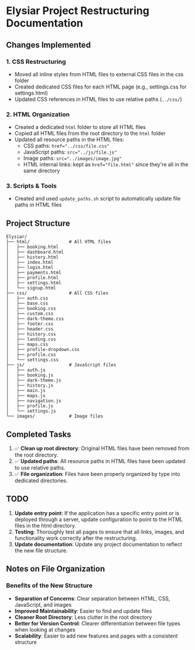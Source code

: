# Elysiar Project Restructuring Documentation

## Changes Implemented

### 1. CSS Restructuring
- Moved all inline styles from HTML files to external CSS files in the css folder
- Created dedicated CSS files for each HTML page (e.g., settings.css for settings.html)
- Updated CSS references in HTML files to use relative paths (`../css/`)

### 2. HTML Organization
- Created a dedicated `html` folder to store all HTML files
- Copied all HTML files from the root directory to the `html` folder
- Updated all resource paths in the HTML files:
  - CSS paths: `href="../css/file.css"`
  - JavaScript paths: `src="../js/file.js"`
  - Image paths: `src="../images/image.jpg"`
  - HTML internal links: kept as `href="file.html"` since they're all in the same directory

### 3. Scripts & Tools
- Created and used `update_paths.sh` script to automatically update file paths in HTML files

## Project Structure

```
Elysiar/
├── html/               # All HTML files
│   ├── booking.html
│   ├── dashboard.html
│   ├── history.html
│   ├── index.html
│   ├── login.html
│   ├── payments.html
│   ├── profile.html
│   ├── settings.html
│   └── signup.html
├── css/                # All CSS files
│   ├── auth.css
│   ├── base.css
│   ├── booking.css
│   ├── custom.css
│   ├── dark-theme.css
│   ├── footer.css
│   ├── header.css
│   ├── history.css
│   ├── landing.css
│   ├── maps.css
│   ├── profile-dropdown.css
│   ├── profile.css
│   └── settings.css
├── js/                 # JavaScript files
│   ├── auth.js
│   ├── booking.js
│   ├── dark-theme.js
│   ├── history.js
│   ├── main.js
│   ├── maps.js
│   ├── navigation.js
│   ├── profile.js
│   └── settings.js
└── images/             # Image files
```

## Completed Tasks

1. ✅ **Clean up root directory**: Original HTML files have been removed from the root directory.
2. ✅ **Updated paths**: All resource paths in HTML files have been updated to use relative paths.
3. ✅ **File organization**: Files have been properly organized by type into dedicated directories.

## TODO

1. **Update entry point**: If the application has a specific entry point or is deployed through a server, update configuration to point to the HTML files in the html directory.
2. **Testing**: Thoroughly test all pages to ensure that all links, images, and functionality work correctly after the restructuring.
3. **Update documentation**: Update any project documentation to reflect the new file structure.

## Notes on File Organization

### Benefits of the New Structure
- **Separation of Concerns**: Clear separation between HTML, CSS, JavaScript, and images
- **Improved Maintainability**: Easier to find and update files
- **Cleaner Root Directory**: Less clutter in the root directory
- **Better for Version Control**: Clearer differentiation between file types when looking at changes
- **Scalability**: Easier to add new features and pages with a consistent structure
